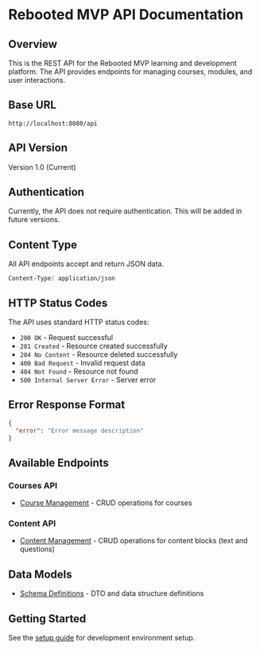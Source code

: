 # Rebooted MVP API Documentation

## Overview
This is the REST API for the Rebooted MVP learning and development platform. The API provides endpoints for managing courses, modules, and user interactions.

## Base URL
```
http://localhost:8080/api
```

## API Version
Version 1.0 (Current)

## Authentication
Currently, the API does not require authentication. This will be added in future versions.

## Content Type
All API endpoints accept and return JSON data.
```
Content-Type: application/json
```

## HTTP Status Codes
The API uses standard HTTP status codes:

- `200 OK` - Request successful
- `201 Created` - Resource created successfully
- `204 No Content` - Resource deleted successfully
- `400 Bad Request` - Invalid request data
- `404 Not Found` - Resource not found
- `500 Internal Server Error` - Server error

## Error Response Format
```json
{
  "error": "Error message description"
}
```

## Available Endpoints

### Courses API
- [Course Management](./courses.md) - CRUD operations for courses

### Content API
- [Content Management](./content.md) - CRUD operations for content blocks (text and questions)

## Data Models
- [Schema Definitions](./schemas.md) - DTO and data structure definitions

## Getting Started
See the [setup guide](../setup/getting-started.md) for development environment setup.